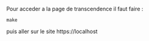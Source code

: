 Pour acceder a la page de transcendence il faut faire :
```shell
make
```
puis aller sur le site https://localhost
